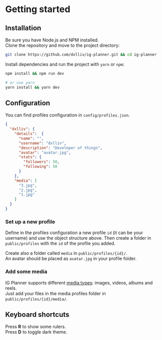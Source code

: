 # Getting started

## Installation

Be sure you have Node.js and NPM installed.  
Clone the repository and move to the project directory:

```bash
git clone https://github.com/dxlliv/ig-planner.git && cd ig-planner
```

Install dependencies and run the project with `yarn` or `npm`:

```bash
npm install && npm run dev

# or use yarn
yarn install && yarn dev
```

## Configuration

You can find profiles configuration in `config/profiles.json`.

```json
{
  "dxlliv": {
    "details":  {
      "name": "",
      "username": "dxlliv",
      "description": "Developer of things",
      "avatar": "avatar.jpg",
      "stats": {
        "followers": 50,
        "following": 50
      }
    },
    "media": [
      "3.jpg",
      "2.jpg",
      "1.jpg"
    ]
  }
}
```

### Set up a new profile

Define in the profiles configuration a new profile `id` (it can be your username) and use the object structure above.
Then create a folder in `public/profiles` with the `id` of the profile you added.

Create also a folder called `media` in `public/profiles/{id}/`.  
An avatar should be placed as `avatar.jpg` in your profile folder.

### Add some media

IG Planner supports different [media types](media): images, videos, albums and reels.  
Just add your files in the media profiles folder in `public/profiles/{id}/media/`.

## Keyboard shortcuts

Press **R** to show some rulers.  
Press **D** to toggle dark theme.